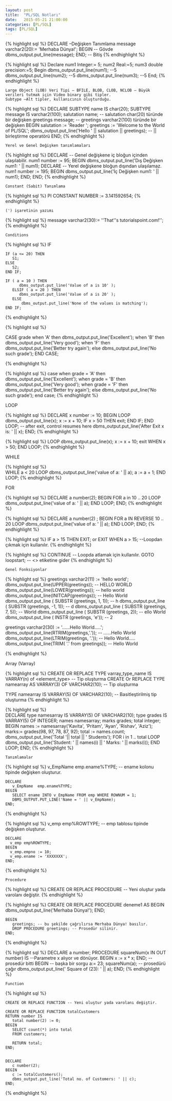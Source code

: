 ```yaml
---
layout: post
title:  "PL/SQL Notları"
date:   2015-05-21 21:00:00
categories: [PL/SQL]
tags: [PL/SQL]
---
```


{% highlight sql %}
	DECLARE –Değişken Tanımlama
	   message  varchar2(20):= 'Merhaba Dünya!';
	BEGIN -- Gövde
	   dbms_output.put_line(message);
	END; -- Bitiş
{% endhighlight %}
	
{% highlight sql %}
	Declare
		num1 Integer:= 5;
		num2 Real:=5;
		num3 double precision:=5;
	Begin
		dbms_output.put_line(num1); --5
		dbms_output.put_line(num2); --5
		dbms_output.put_line(num3); --5
	End;
{% endhighlight %}

	Large Object (LOB) Veri Tipi – BFILE, BLOB, CLOB, NCLOB – Büyük verileri tutmak için Video binary gibi tipler. 
	Subtype –Alt tipler, kullanıcının oluşturduğu.

{% highlight sql %}
	DECLARE
	   SUBTYPE name IS char(20);
	   SUBTYPE message IS varchar2(100);
	   salutation name; -- salutation char(20) türünde bir değişken
	   greetings message; --  greetings varchar2(100) türünde bir değişken
	BEGIN
	   salutation := 'Reader '; 
	   greetings := 'Welcome to the World of PL/SQL';
	   dbms_output.put_line('Hello ' || salutation || greetings); -- || birleştirme operatörü
	END;
{% endhighlight %}

	Yerel ve Genel Değişken tanımlamaları

{% highlight sql %}
	DECLARE
	   -- Genel değişkene iç bloğun içinden ulaşılabilir.
	   num1 number := 95; 
	BEGIN 
	   dbms_output.put_line('Dış Değişken num1: ' || num1);
	   DECLARE 
		  -- Yerel değişkene bloğun dışından ulaşılamaz.
		  num1 number := 195; 
	   BEGIN 
		  dbms_output.put_line('İç Değişken num1: ' || num1);
	   END; 
	END;
{% endhighlight %}

	Constant (Sabit) Tanımlama 
{% highlight sql %}
	PI CONSTANT NUMBER := 3.141592654;
{% endhighlight %}

	(') işaretinin yazımı
{% highlight sql %}
	 message  varchar2(30):= ''That''s tutorialspoint.com!'';
{% endhighlight %}
 
	Conditions

{% highlight sql %}
	IF

	IF (a <= 20) THEN
	   S1; 
	ELSE 
	   S2;
	END IF;

	IF ( a = 10 ) THEN
		  dbms_output.put_line('Value of a is 10' );
	   ELSIF ( a = 20 ) THEN
		  dbms_output.put_line('Value of a is 20' );
	   ELSE
		   dbms_output.put_line('None of the values is matching');
	END IF;
{% endhighlight %}

{% highlight sql %}

   CASE grade
      when 'A' then dbms_output.put_line('Excellent');
      when 'B' then dbms_output.put_line('Very good');
      when 'F' then dbms_output.put_line('Better try again');
      else dbms_output.put_line('No such grade');
   END CASE;

{% endhighlight %}
   
{% highlight sql %}
   case 
      when grade = 'A' then dbms_output.put_line('Excellent');
      when grade = 'B' then dbms_output.put_line('Very good');
      when grade = 'F' then dbms_output.put_line('Better try again');
      else dbms_output.put_line('No such grade');
   end case;
{% endhighlight %}
   
   LOOP

{% highlight sql %}
   DECLARE
	   x number := 10;
	BEGIN
	   LOOP
		  dbms_output.put_line(x);
		  x := x + 10;
		  IF x > 50 THEN
			 exit;
		  END IF;
	   END LOOP;
	   -- after exit, control resumes here
	   dbms_output.put_line('After Exit x is: ' || x);
	END;
{% endhighlight %}
	
{% highlight sql %}
	LOOP
      dbms_output.put_line(x);
      x := x + 10;
      exit WHEN x > 50;
   END LOOP;
{% endhighlight %}
   
   WHILE

{% highlight sql %}  
    WHILE a < 20 LOOP
      dbms_output.put_line('value of a: ' || a);
      a := a + 1;
   END LOOP;
{% endhighlight %}
   
   FOR
 
{% highlight sql %} 
    DECLARE
	   a number(2);
	BEGIN
	   FOR a in 10 .. 20 LOOP
		   dbms_output.put_line('value of a: ' || a);
	  END LOOP;
	END;
{% endhighlight %}

{% highlight sql %}	
	DECLARE
	   a number(2) ;
	BEGIN
	   FOR a IN REVERSE 10 .. 20 LOOP
		  dbms_output.put_line('value of a: ' || a);
	   END LOOP;
	END;
{% endhighlight %}
	
{% highlight sql %}
	IF a > 15 THEN EXIT;   or    EXIT WHEN a > 15;  --Loopdan çıkmak için kullanılır.
{% endhighlight %}
	
{% highlight sql %}	
	CONTINUE -- Loopda atlamak için kullanılır.
    GOTO loopstart; -- <<loopstart>> etiketine gider
{% endhighlight %}
	
	Genel Fonksiyonlar

{% highlight sql %}	
   greetings varchar2(11) := 'hello world';
   dbms_output.put_line(UPPER(greetings)); -- HELLO WORLD
   dbms_output.put_line(LOWER(greetings)); -- hello world
   dbms_output.put_line(INITCAP(greetings)); -- Hello World
   dbms_output.put_line ( SUBSTR (greetings, 1, 1)); -- h
   dbms_output.put_line ( SUBSTR (greetings, -1, 1)); -- d
   dbms_output.put_line ( SUBSTR (greetings, 7, 5)); -- World
   dbms_output.put_line ( SUBSTR (greetings, 2)); -- ello World
   dbms_output.put_line ( INSTR (greetings, 'e')); -- 2
   
   greetings varchar2(30) := '......Hello World.....';
   dbms_output.put_line(RTRIM(greetings,'.')); -- ......Hello World 
   dbms_output.put_line(LTRIM(greetings, '.')); -- Hello World.....
   dbms_output.put_line(TRIM( '.' from greetings)); -- Hello World

{% endhighlight %}
   
   
   Array (Varray)
  
{% highlight sql %} 
   CREATE OR REPLACE TYPE varray_type_name IS VARRAY(n) of <element_type> -- Tip oluşturma
   CREATE Or REPLACE TYPE namearray AS VARRAY(3) OF VARCHAR2(10); -- Tip oluşturma
   
   TYPE namearray IS VARRAY(5) OF VARCHAR2(10); -- Basitleştirilmiş tip oluşturma
{% endhighlight %}

{% highlight sql %}   
   DECLARE
	   type namesarray IS VARRAY(5) OF VARCHAR2(10);
	   type grades IS VARRAY(5) OF INTEGER;
	   names namesarray;
	   marks grades;
	   total integer;
	BEGIN
	   names := namesarray('Kavita', 'Pritam', 'Ayan', 'Rishav', 'Aziz');
	   marks:= grades(98, 97, 78, 87, 92);
	   total := names.count;
	   dbms_output.put_line('Total '|| total || ' Students');
	   FOR i in 1 .. total LOOP
		  dbms_output.put_line('Student: ' || names(i) || '
		  Marks: ' || marks(i));
	   END LOOP;
	END;
{% endhighlight %}
	
	Tanımlamalar

{% highlight sql %}	
	v_EmpName  emp.ename%TYPE; -- ename kolonu tipinde değişken oluşturur.
	
	DECLARE
	   v_EmpName  emp.ename%TYPE;
	BEGIN
	   SELECT ename INTO v_EmpName FROM emp WHERE ROWNUM = 1;
	   DBMS_OUTPUT.PUT_LINE('Name = ' || v_EmpName);
	END;
{% endhighlight %}

{% highlight sql %}
	v_emp emp%ROWTYPE; -- emp tablosu tipinde değişken oluşturur.	
	
	DECLARE
	  v_emp emp%ROWTYPE;
	BEGIN
	  v_emp.empno := 10;
	  v_emp.ename := 'XXXXXXX';
	END;
{% endhighlight %}
 
    Procedure

{% highlight sql %}	
	CREATE OR REPLACE PROCEDURE -- Yeni oluştur yada varolanı değiştir.
{% endhighlight %}

{% highlight sql %}	
	CREATE OR REPLACE PROCEDURE deneme1
	AS
	BEGIN
	   dbms_output.put_line('Merhaba Dünya!');
	END;

	
	BEGIN
	   greetings; -- bu şekilde çağrılırsa Merhaba Dünya! basılır.
	   DROP PROCEDURE greetings; -- Prosedür silinir.
	END;
{% endhighlight %}

{% highlight sql %}
	DECLARE
	   a number;
	PROCEDURE squareNum(x IN OUT number) IS --Parametre x alıyor ve dönüyor.
	BEGIN
	  x := x * x;
	END; --prosedür bitti
	BEGIN -- başka bir sorgu
	   a:= 23;
	   squareNum(a); -- prosedürü çağır
	   dbms_output.put_line(' Square of (23): ' || a);
	END;
{% endhighlight %}
	
	Function

{% highlight sql %}
	 
	CREATE OR REPLACE FUNCTION -- Yeni oluştur yada varolanı değiştir.
	
	CREATE OR REPLACE FUNCTION totalCustomers
	RETURN number IS
	   total number(2) := 0;
	BEGIN
	   SELECT count(*) into total
	   FROM customers;
	   
	   RETURN total;
	END;

	
	DECLARE
	   c number(2);
	BEGIN
	   c := totalCustomers();
	   dbms_output.put_line('Total no. of Customers: ' || c);
	END;

{% endhighlight %}